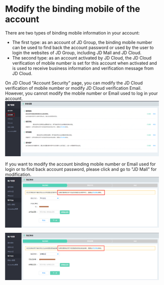 # Modify the binding mobile of the account
There are two types of binding mobile information in your account:
 - The first type: as an account of JD Group, the binding mobile number can be used to find back the account password or used by the user to login the websites of JD Group, including JD Mall and JD Cloud.
 - The second type: as an account activated by JD Cloud, the JD Cloud verification of mobile number is set for this account when activated and is used to receive business information and verification message from JD Cloud.

On JD Cloud "Account Security" page, you can modify the JD Cloud verification of mobile number or modify JD Cloud verification Email. However, you cannot modify the mobile number or Email used to log in your account.
![](../../../image/User/Account%20Management/Change%20your%20phone%20number/安全设置.png)

If you want to modify the account binding mobile number or Email used for login or to find back account password, please click and go to "JD Mall" for modification.
![](../../../image/User/Account%20Management/Change%20your%20phone%20number/%E4%BA%AC%E4%B8%9C%E5%95%86%E5%9F%8E%E4%BF%AE%E6%94%B9%E7%BB%91%E5%AE%9A%E6%89%8B%E6%9C%BA.png)

![](../../../image/User/Account%20Management/Change%20your%20phone%20number/%E4%BA%AC%E4%B8%9C%E5%95%86%E5%9F%8E%E4%BF%AE%E6%94%B9%E9%82%AE%E7%AE%B1.png)
